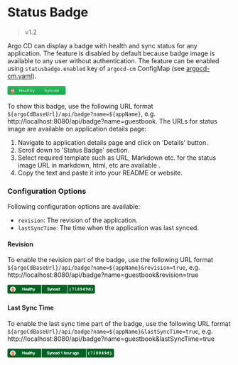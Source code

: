 # Status Badge

> v1.2

Argo CD can display a badge with health and sync status for any application. The feature is disabled by default because badge image is available to any user without authentication.
The feature can be enabled using `statusbadge.enabled` key of `argocd-cm` ConfigMap (see [argocd-cm.yaml](../operator-manual/argocd-cm.yaml)).

![healthy and synced](../assets/status-badge-healthy-synced.png)

To show this badge, use the following URL format `${argoCdBaseUrl}/api/badge?name=${appName}`, e.g. http://localhost:8080/api/badge?name=guestbook.
The URLs for status image are available on application details page:

1. Navigate to application details page and click on 'Details' button.
2. Scroll down to 'Status Badge' section.
3. Select required template such as URL, Markdown etc.
for the status image URL in markdown, html, etc are available .
4. Copy the text and paste it into your README or website.

### Configuration Options

Following configuration options are available:

- `revision`: The revision of the application.
- `lastSyncTime`: The time when the application was last synced.

#### Revision

To enable the revision part of the badge, use the following URL format `${argoCdBaseUrl}/api/badge?name=${appName}&revision=true`, e.g. http://localhost:8080/api/badge?name=guestbook&revision=true

![revision](../assets/status-badge-revision.png)

#### Last Sync Time

To enable the last sync time part of the badge, use the following URL format `${argoCdBaseUrl}/api/badge?name=${appName}&lastSyncTime=true`, e.g. http://localhost:8080/api/badge?name=guestbook&lastSyncTime=true

![lastSyncTime](../assets/status-badge-last-sync-time.png)